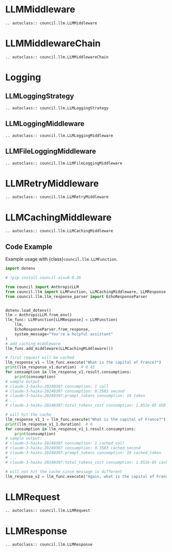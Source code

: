 # LLMMiddleware

```{eval-rst}
.. autoclass:: council.llm.LLMMiddleware
```

# LLMMiddlewareChain

```{eval-rst}
.. autoclass:: council.llm.LLMMiddlewareChain
```
# Logging

## LLMLoggingStrategy

```{eval-rst}
.. autoclass:: council.llm.LLMLoggingStrategy
```

## LLMLoggingMiddleware

```{eval-rst}
.. autoclass:: council.llm.LLMLoggingMiddleware
```

## LLMFileLoggingMiddleware

```{eval-rst}
.. autoclass:: council.llm.LLMFileLoggingMiddleware
```

# LLMRetryMiddleware

```{eval-rst}
.. autoclass:: council.llm.LLMRetryMiddleware
```

# LLMCachingMiddleware

```{eval-rst}
.. autoclass:: council.llm.LLMCachingMiddleware
```

## Code Example

Example usage with {class}`council.llm.LLMFunction`.

```python
import dotenv

# !pip install council-ai==0.0.26

from council import AnthropicLLM
from council.llm import LLMFunction, LLMCachingMiddleware, LLMResponse
from council.llm.llm_response_parser import EchoResponseParser


dotenv.load_dotenv()
llm = AnthropicLLM.from_env()
llm_func: LLMFunction[LLMResponse] = LLMFunction(
    llm,
    EchoResponseParser.from_response,
    system_message="You're a helpful assistant"
)
# add caching middleware
llm_func.add_middleware(LLMCachingMiddleware())

# first request will be cached
llm_response_v1 = llm_func.execute("What is the capital of France?")
print(llm_response_v1.duration)  # 0.43
for consumption in llm_response_v1.result.consumptions:
    print(consumption)
# sample output:
# claude-3-haiku-20240307 consumption: 1 call
# claude-3-haiku-20240307 consumption: 0.3583 second
# claude-3-haiku-20240307:prompt_tokens consumption: 19 token
# ...
# claude-3-haiku-20240307:total_tokens_cost consumption: 1.852e-05 USD

# will hit the cache
llm_response_v1_1 = llm_func.execute("What is the capital of France?")
print(llm_response_v1_1.duration)  # 0
for consumption in llm_response_v1_1.result.consumptions:
    print(consumption)
# sample output:
# claude-3-haiku-20240307 consumption: 1 cached_call
# claude-3-haiku-20240307 consumption: 0.3583 cached_second
# claude-3-haiku-20240307:prompt_tokens consumption: 19 cached_token
# ...
# claude-3-haiku-20240307:total_tokens_cost consumption: 1.852e-05 cached_USD

# will not hit the cache since message is different
llm_response_v2 = llm_func.execute("Again, what is the capital of France?")
```

# LLMRequest

```{eval-rst}
.. autoclass:: council.llm.LLMRequest
```

# LLMResponse

```{eval-rst}
.. autoclass:: council.llm.LLMResponse
```
